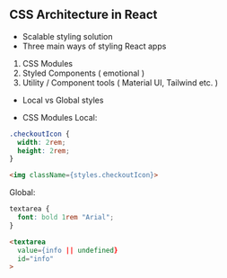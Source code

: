 ## CSS Architecture in React
- Scalable styling solution
- Three main ways of styling React apps
1) CSS Modules
2) Styled Components ( emotional )
3) Utility / Component tools ( Material UI, Tailwind etc. )

- Local vs Global styles

- CSS Modules
Local:
```css
.checkoutIcon {
  width: 2rem;
  height: 2rem;
}
````

```html
<img className={styles.checkoutIcon}>
```

Global:
```css
textarea {
  font: bold 1rem "Arial";
}
```

```html
<textarea
  value={info || undefined}
  id="info"
>
```
